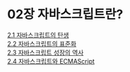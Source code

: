 # 02장 자바스크립트란?
[2.1 자바스크립트의 탄생](https://github.com/soohyuneee/modern-javascript-deep-dive/blob/main/02-%EC%9E%90%EB%B0%94%EC%8A%A4%ED%81%AC%EB%A6%BD%ED%8A%B8%EB%9E%80%3F/2.1-%EC%9E%90%EB%B0%94%EC%8A%A4%ED%81%AC%EB%A6%BD%ED%8A%B8%EC%9D%98%20%ED%83%84%EC%83%9D.md)
<br>
[2.2 자바스크립트의 표준화](https://github.com/soohyuneee/modern-javascript-deep-dive/blob/main/02-%EC%9E%90%EB%B0%94%EC%8A%A4%ED%81%AC%EB%A6%BD%ED%8A%B8%EB%9E%80%3F/2.2-%EC%9E%90%EB%B0%94%EC%8A%A4%ED%81%AC%EB%A6%BD%ED%8A%B8%EC%9D%98%20%ED%91%9C%EC%A4%80%ED%99%94.md)
<br>
[2.3 자바스크립트 성장의 역사](https://github.com/soohyuneee/modern-javascript-deep-dive/blob/main/02-%EC%9E%90%EB%B0%94%EC%8A%A4%ED%81%AC%EB%A6%BD%ED%8A%B8%EB%9E%80%3F/2.3-%EC%9E%90%EB%B0%94%EC%8A%A4%ED%81%AC%EB%A6%BD%ED%8A%B8%20%EC%84%B1%EC%9E%A5%EC%9D%98%20%EC%97%AD%EC%82%AC.md)
<br>
[2.4 자바스크립트와 ECMAScript](https://github.com/soohyuneee/modern-javascript-deep-dive/blob/main/02-%EC%9E%90%EB%B0%94%EC%8A%A4%ED%81%AC%EB%A6%BD%ED%8A%B8%EB%9E%80%3F/2.4-%EC%9E%90%EB%B0%94%EC%8A%A4%ED%81%AC%EB%A6%BD%ED%8A%B8%EC%99%80%20ECMAScript.md)

